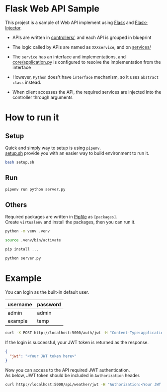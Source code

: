 # Flask Web API Sample

This project is a sample of Web API implement using [Flask](https://github.com/pallets/flask) and [Flask-Injector](https://github.com/alecthomas/flask_injector).

- APIs are written in [controllers/](./controllers/), and each API is grouped in blueprint

- The logic called by APIs are named as `XXXservice`, and on [services/](./services/)

- The `service` has an interface and implementations, and [core/application.py](./core/application.py) is configured to resolve the implementation from the interface

- However, `Python` does't have `interface` mechanism, so it uses `abstract class` instead.

- When client accesses the API, the required services are injected into the controller through arguments

# How to run it

## Setup

Quick and simply way to setup is using `pipenv`.  
[setup.sh](./setup.sh) provide you with an easier way to build environment to run it.

```bash
bash setup.sh
```

## Run

```bash
pipenv run python server.py
```

## Others

Required packages are written in [Pipfile](./Pipfile) as `[packages]`.  
Create `virtualenv` and install the packages, then you can run it.

```bash
python -m venv .venv

source .venv/bin/activate

pip install ...

python server.py
```

# Example

You can login as the built-in default user.

| username | password |
| -------- | -------- |
| admin    | admin    |
| example  | temp     |

```bash
curl -X POST http://localhost:5000/auth/jwt -H "Content-Type:application/json" -d "{\"username\": \"admin\", \"password\": \"admin\"}"
```

If the login is successful, your JWT token is returned as the response.

```json
{
  "jwt": "<Your JWT token here>"
}
```

Now you can access to the API required JWT authentication.  
As below, JWT token should be included in `Authorization` header.

```bash
curl http://localhost:5000/api/weather/jwt -H "Authorization:<Your JWT token here>"
```
